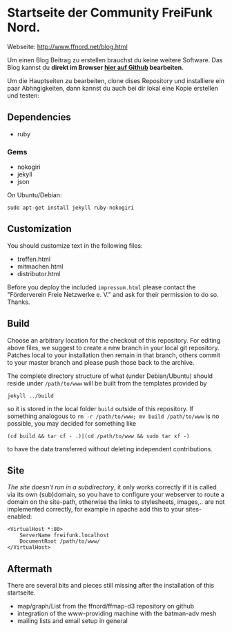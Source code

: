 Startseite der Community FreiFunk Nord.
=======================================

Webseite: http://www.ffnord.net/blog.html

Um einen Blog Beitrag zu erstellen brauchst du keine weitere Software. Das Blog kannst du **direkt im Browser [hier auf Github](https://github.com/ffnord/nord-blog) bearbeiten**. 

Um die Hauptseiten zu bearbeiten, clone dises Repository und installiere ein paar Abhngigkeiten, dann kannst du auch bei dir lokal eine Kopie erstellen und testen:

Dependencies
------------

* ruby

### Gems

* nokogiri
* jekyll
* json

On Ubuntu/Debian:

    sudo apt-get install jekyll ruby-nokogiri

Customization
-------------
You should customize text in the following files:

 * treffen.html
 * mitmachen.html
 * distributor.html

Before you deploy the included `impressum.html` please contact
the "Förderverein Freie Netzwerke e. V." and ask for their
permission to do so. Thanks.

Build
-----

Choose an arbitrary location for the checkout of this repository. For editing above files, we suggest to create a new branch in your local git repository. Patches local to your installation then remain in that branch, others commit to your master branch and please push those back to the archive. 

The complete directory structure of what (under Debian/Ubuntu) should reside under `/path/to/www` will be built from the templates provided by

	jekyll ../build

so it is stored in the local folder `build` outside of this repository. If something analogous to `rm -r /path/to/www; mv build /path/to/www` is no possible, you may decided for something like

	(cd build && tar cf - .)|(cd /path/to/www && sudo tar xf -)

to have the data transferred without deleting independent contributions.

Site
----

*The site doesn't run in a subdirectory*, it only works correctly if it is called via its own (sub)domain, so you have to configure your webserver to route a domain on the site-path, otherwise the links to stylesheets, images,.. are not implemented correctly, for example in apache add this to your sites-enabled:

	<VirtualHost *:80>
		ServerName freifunk.localhost
		DocumentRoot /path/to/www/
	</VirtualHost>


Aftermath
---------

There are several bits and pieces still missing after the installation of this startseite. 
 * map/graph/List from the ffnord/ffmap-d3 repository on github
 * integration of the www-providing machine with the batman-adv mesh
 * mailing lists and email setup in general
